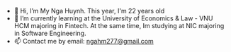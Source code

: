 - 👋 Hi, I’m My Nga Huynh. This year, I'm 22 years old
- 🌱 I’m currently learning at the University of Economics & Law - VNU HCM majoring in Fintech. At the same time, Im studying at NIC majoring in Software Engineering. 
- 📫 Contact me by email: ngahm277@gmail.com

<!---
Myngahuynh/Myngahuynh is a ✨ special ✨ repository because its `README.md` (this file) appears on your GitHub profile.
You can click the Preview link to take a look at your changes.
---> 
